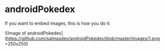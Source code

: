 # androidPokedex
If you want to embed images, this is how you do it:

![Image of androidPokedex](https://github.com/salinasdev/androidPokedex/blob/master/images/1.png =250x250)
